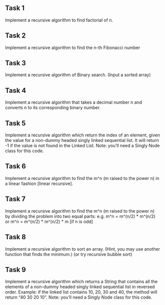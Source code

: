 ## Task 1
Implement a recursive algorithm to find factorial of n.
 
## Task 2
Implement a recursive algorithm to find the n-th Fibonacci number
 
## Task 3
Implement a recursive algorithm of Binary search. (Input a sorted array)
 
## Task 4
Implement a recursive algorithm that takes a decimal number n and converts n to its corresponding binary number.
 
## Task 5
Implement a recursive algorithm which return the index of an element, given the value for a non-dummy headed singly linked sequential list. It will return -1 if the value is not found in the Linked List. Note: you’ll need a Singly Node class for this code.
 
## Task 6
Implement a recursive algorithm to find the m^n (m raised to the power n) in a linear fashion [linear recursive].
 
## Task 7
Implement a recursive algorithm to find the m^n (m raised to the power n) by dividing the problem into two equal parts:
e.g.
m^n  =  m^(n/2) * m^(n/2)
or
m^n  =  m^(n/2) * m^(n/2) * m [if n is odd]
## Task 8
Implement a recursive algorithm to sort an array. (Hint, you may use another function that finds the minimum.) (or try recursive bubble sort)
 
## Task 9
Implement a recursive algorithm which returns a String that contains all the elements of a non-dummy headed singly linked sequential list in reversed order. 
Example: if the linked list contains 10, 20, 30 and 40, the method will return “40 30 20 10”.
Note: you’ll need a Singly Node class for this code.

